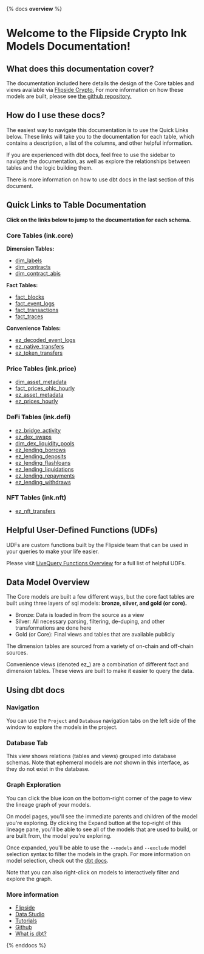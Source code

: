 {% docs __overview__ %}

# Welcome to the Flipside Crypto Ink Models Documentation!

## **What does this documentation cover?**
The documentation included here details the design of the Core tables and views available via [Flipside Crypto.](https://flipsidecrypto.xyz/) For more information on how these models are built, please see [the github repository.](https://github.com/FlipsideCrypto/ink-models)

## **How do I use these docs?**
The easiest way to navigate this documentation is to use the Quick Links below. These links will take you to the documentation for each table, which contains a description, a list of the columns, and other helpful information.

If you are experienced with dbt docs, feel free to use the sidebar to navigate the documentation, as well as explore the relationships between tables and the logic building them.

There is more information on how to use dbt docs in the last section of this document.

## **Quick Links to Table Documentation**

**Click on the links below to jump to the documentation for each schema.**

### Core Tables (ink.core)

**Dimension Tables:**
- [dim_labels](https://flipsidecrypto.github.io/ink-models/#!/model/model.fsc_evm.core__dim_labels)
- [dim_contracts](https://flipsidecrypto.github.io/ink-models/#!/model/model.fsc_evm.core__dim_contracts)
- [dim_contract_abis](https://flipsidecrypto.github.io/ink-models/#!/model/model.fsc_evm.core__dim_contract_abis)

**Fact Tables:**
- [fact_blocks](https://flipsidecrypto.github.io/ink-models/#!/model/model.fsc_evm.core__fact_blocks)
- [fact_event_logs](https://flipsidecrypto.github.io/ink-models/#!/model/model.fsc_evm.core__fact_event_logs)
- [fact_transactions](https://flipsidecrypto.github.io/ink-models/#!/model/model.fsc_evm.core__fact_transactions)
- [fact_traces](https://flipsidecrypto.github.io/ink-models/#!/model/model.fsc_evm.core__fact_traces)

**Convenience Tables:**
- [ez_decoded_event_logs](https://flipsidecrypto.github.io/ink-models/#!/model/model.fsc_evm.core__ez_decoded_event_logs)
- [ez_native_transfers](https://flipsidecrypto.github.io/ink-models/#!/model/model.fsc_evm.core__ez_native_transfers)
- [ez_token_transfers](https://flipsidecrypto.github.io/ink-models/#!/model/model.fsc_evm.core__ez_token_transfers)
  
### Price Tables (ink.price)
- [dim_asset_metadata](https://flipsidecrypto.github.io/ink-models/#!/model/model.fsc_evm.price__dim_asset_metadata)
- [fact_prices_ohlc_hourly](https://flipsidecrypto.github.io/ink-models/#!/model/model.fsc_evm.price__fact_prices_ohlc_hourly)
- [ez_asset_metadata](https://flipsidecrypto.github.io/ink-models/#!/model/model.fsc_evm.price__ez_asset_metadata)
- [ez_prices_hourly](https://flipsidecrypto.github.io/ink-models/#!/model/model.fsc_evm.price__ez_prices_hourly)

### DeFi Tables (ink.defi)
- [ez_bridge_activity](https://flipsidecrypto.github.io/ink-models/#!/model/model.fsc_evm.defi__ez_bridge_activity)
- [ez_dex_swaps](https://flipsidecrypto.github.io/ink-models/#!/model/model.fsc_evm.defi__ez_dex_swaps)
- [dim_dex_liquidity_pools](https://flipsidecrypto.github.io/ink-models/#!/model/model.fsc_evm.defi__dim_dex_liquidity_pools)
- [ez_lending_borrows](https://flipsidecrypto.github.io/ink-models/#!/model/model.fsc_evm.defi__ez_lending_borrows) 
- [ez_lending_deposits](https://flipsidecrypto.github.io/ink-models/#!/model/model.fsc_evm.defi__ez_lending_deposits)
- [ez_lending_flashloans](https://flipsidecrypto.github.io/ink-models/#!/model/model.fsc_evm.defi__ez_lending_flashloans)
- [ez_lending_liquidations](https://flipsidecrypto.github.io/ink-models/#!/model/model.fsc_evm.defi__ez_lending_liquidations)
- [ez_lending_repayments](https://flipsidecrypto.github.io/ink-models/#!/model/model.fsc_evm.defi__ez_lending_repayments)
- [ez_lending_withdraws](https://flipsidecrypto.github.io/ink-models/#!/model/model.fsc_evm.defi__ez_lending_withdraws)

### NFT Tables (ink.nft)
- [ez_nft_transfers](https://flipsidecrypto.github.io/ink-models/#!/model/model.fsc_evm.nft__ez_nft_transfers)

## **Helpful User-Defined Functions (UDFs)**

UDFs are custom functions built by the Flipside team that can be used in your queries to make your life easier. 

Please visit [LiveQuery Functions Overview](https://flipsidecrypto.github.io/livequery-models/#!/overview) for a full list of helpful UDFs.

## **Data Model Overview**

The Core models are built a few different ways, but the core fact tables are built using three layers of sql models: **bronze, silver, and gold (or core).**

- Bronze: Data is loaded in from the source as a view
- Silver: All necessary parsing, filtering, de-duping, and other transformations are done here
- Gold (or Core): Final views and tables that are available publicly

The dimension tables are sourced from a variety of on-chain and off-chain sources.

Convenience views (denoted ez_) are a combination of different fact and dimension tables. These views are built to make it easier to query the data.

## **Using dbt docs**
### Navigation

You can use the ```Project``` and ```Database``` navigation tabs on the left side of the window to explore the models in the project.

### Database Tab

This view shows relations (tables and views) grouped into database schemas. Note that ephemeral models are *not* shown in this interface, as they do not exist in the database.

### Graph Exploration

You can click the blue icon on the bottom-right corner of the page to view the lineage graph of your models.

On model pages, you'll see the immediate parents and children of the model you're exploring. By clicking the Expand button at the top-right of this lineage pane, you'll be able to see all of the models that are used to build, or are built from, the model you're exploring.

Once expanded, you'll be able to use the ```--models``` and ```--exclude``` model selection syntax to filter the models in the graph. For more information on model selection, check out the [dbt docs](https://docs.getdbt.com/docs/model-selection-syntax).

Note that you can also right-click on models to interactively filter and explore the graph.

### **More information**
- [Flipside](https://flipsidecrypto.xyz/)
- [Data Studio](https://flipsidecrypto.xyz/studio)
- [Tutorials](https://docs.flipsidecrypto.com/our-data/tutorials)
- [Github](https://github.com/FlipsideCrypto/ink-models)
- [What is dbt?](https://docs.getdbt.com/docs/introduction)

{% enddocs %}